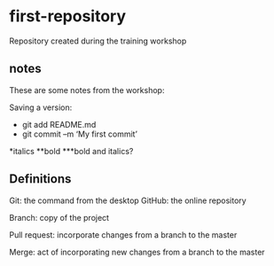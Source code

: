 # first-repository
Repository created during the training workshop

## notes

These are some notes from the workshop:

Saving a version:
-	git add README.md
-	git commit –m ‘My first commit’

*italics
**bold
***bold and italics?

## Definitions

Git: the command from the desktop
GitHub: the online repository

Branch: copy of the project

Pull request: incorporate changes from a branch to the master

Merge: act of incorporating new changes from a branch to the master
